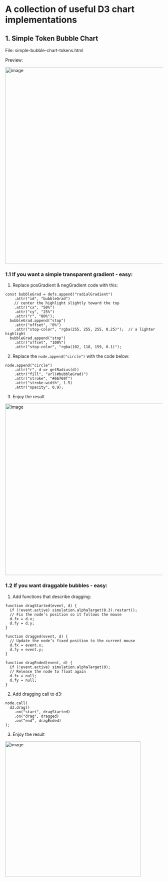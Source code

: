 # A collection of useful D3 chart implementations

## 1. Simple Token Bubble Chart
File: simple-bubble-chart-tokens.html

Preview:

<img width="629" alt="image" src="https://github.com/user-attachments/assets/4ec4a709-89da-49d0-af80-9fb68115f0e8" />

### 1.1 If you want a simple transparent gradient - easy:
1. Replace posGradient & negGradient code with this: 
```
const bubbleGrad = defs.append("radialGradient")
    .attr("id", "bubbleGrad")
    // center the highlight slightly toward the top
    .attr("cx", "50%")
    .attr("cy", "25%")
    .attr("r", "80%");
  bubbleGrad.append("stop")
    .attr("offset", "0%")
    .attr("stop-color", "rgba(255, 255, 255, 0.25)");  // a lighter highlight
  bubbleGrad.append("stop")
    .attr("offset", "100%")
    .attr("stop-color", "rgba(102, 118, 159, 0.1)");
```

2. Replace the `node.append("circle")` with the code below:
```
node.append("circle")
    .attr("r", d => getRadius(d))
    .attr("fill", "url(#bubbleGrad)")
    .attr("stroke", "#66769f")
    .attr("stroke-width", 1.5)
    .attr("opacity", 0.9);
```

3. Enjoy the result

<img width="548" alt="image" src="https://github.com/user-attachments/assets/bf15f893-651e-4493-9d66-f5ace5ab2865" />

### 1.2 If you want draggable bubbles - easy:

1. Add functions that describe dragging:
```
function dragStarted(event, d) {
  if (!event.active) simulation.alphaTarget(0.3).restart();
  // Fix the node’s position so it follows the mouse
  d.fx = d.x;
  d.fy = d.y;
}

function dragged(event, d) {
  // Update the node’s fixed position to the current mouse
  d.fx = event.x;
  d.fy = event.y;
}

function dragEnded(event, d) {
  if (!event.active) simulation.alphaTarget(0);
  // Release the node to float again
  d.fx = null;
  d.fy = null;
}
```

2. Add dragging call to d3:

```
node.call(
  d3.drag()
    .on("start", dragStarted)
    .on("drag", dragged)
    .on("end", dragEnded)
);
```
3. Enjoy the result

<img width="433" alt="image" src="https://github.com/user-attachments/assets/2ce65f2a-6aa6-4e2b-b2c8-ae11cada0f43" />
